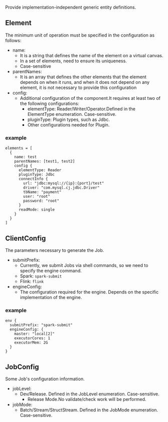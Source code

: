 Provide implementation-independent generic entity definitions.

## Element

The minimum unit of operation must be specified in the configuration as follows:

- name:
  - It is a string that defines the name of the element on a virtual canvas. 
  - In a set of elements, need to ensure its uniqueness.
  - Case-sensitive
- parentNames:
  - It is an array that defines the other elements that the element depends on when it runs, and when it does not depend on any element, it is not necessary to provide this configuration
- config:
  - Additional configuration of the component.It requires at least two of the following configurations:
    - elementType: Reader/Writer/Operator.Defined in the ElementType enumeration. Case-sensitive.
    - pluginType: Plugin types, such as Jdbc.
    - Other configurations needed for Plugin.

### example

```
elements = [
  {
    name: test
    parentNames: [test1, test2]
    config {
      elementType: Reader
      pluginType: Jdbc
      connectInfo {
        url: "jdbc:mysql://{ip}:{port}/test"
        driver: "com.mysql.cj.jdbc.Driver"
        tbName: "payment"
        user: "root"
        password: "root"
      }
      readMode: single
    }
  }
]
```

## ClientConfig

The parameters necessary to generate the Job.

- submitPrefix:
  - Currently, we submit Jobs via shell commands, so we need to specify the engine command.
  - Spark: `spark-submit`
  - Flink: `flink`
- engineConfig:
  - The configuration required for the engine. Depends on the specific implementation of the engine.


### example
```
env {
  submitPrefix: "spark-submit"
  engineConfig: {
    master: "local[2]"
    executorCores: 1
    executorMem: 2G
  }
}
```

## JobConfig

Some Job's configuration information.

- jobLevel:
  - Dev/Release. Defined in the JobLevel enumeration. Case-sensitive.
    - Release Mode.No validate/check work will be performed.
- jobMode:
  - Batch/Stream/StructStream. Defined in the JobMode enumeration. Case-sensitive.
